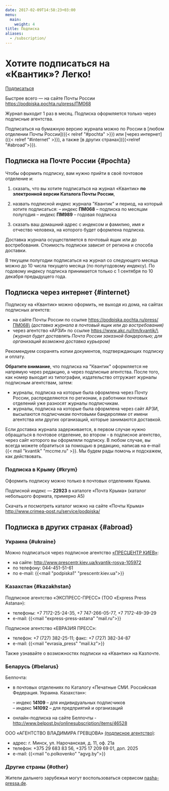 ```yaml
---
date: 2017-02-09T14:58:23+03:00
menu:
  main:
    weight: 4
title: Подписка
aliases:
  - /subscription/
---
```

# Хотите подписаться на «Квантик»? Легко!

<a href="https://podpiska.pochta.ru/press/ПМ068" class="button">Подписаться</a>

Быстрее всего — на сайте Почты России https://podpiska.pochta.ru/press/ПМ068

Журнал выходит 1 раз в месяц.
Подписка оформляется только через подписные агентства.

Подписаться на бумажную версию журнала можно по России
в \[любом отделении Почты России]({{< relref "#pochta" >}})
или \[через интернет]({{< relref "#internet" >}}), а также \[в других странах]({{<relref "#abroad">}}).

## Подписка на Почте России {#pochta}

Чтобы оформить подписку, вам нужно прийти в своё почтовое отделение и:

1. сказать, что вы хотите подписаться на журнал «Квантик» **по электронной версии Каталога Почты России**,


2. назвать подписной индекс журнала "Квантик" и период, на который хотите подписаться:
   – индекс **ПМ068** – подписка по месяцам полугодия
   – индекс **ПМ989** – годовая подписка


3. сказать ваш домашний адрес с индексом и фамилию, имя и отчество человека, на которого будет оформлена подписка.

Доставка журнала осуществляется в почтовый ящик или до востребования. Стоимость подписки зависит от региона и способа доставки.

В текущем полугодии подписаться на журнал со следующего месяца можно до 10 числа текущего месяца (по полугодовому индексу).
По годовому индексу подписка принимается только с 1 сентября по 10  декабря предыдущего года. 

## Подписка через интернет {#internet}

Подписку на «Квантик» можно оформить, не выходя из дома, на сайтах подписных агентств:

* на сайте Почты России по ссылке https://podpiska.pochta.ru/press/ПМ068\
  *(доставка журнала в почтовый ящик или до востребования)*
* через агентство «АРЗИ» по ссылке https://www.akc.ru/itm/kvantik/\
  *(журнал будет доставлять Почта России заказной бандеролью; для организаций возможна доставка курьером)*

Рекомендуем сохранять копии документов, подтверждающих подписку и оплату.

**Обратите внимание**, что подписка на "Квантик" оформляется не напрямую через редакцию, а через подписные агентства.  После того, как номер выходит из типографии, издательство отгружает журналы подписным агентствам, затем:

* журналы, подписка на которые была оформлена через Почту России, распределяются по регионам, а работники почтовых отделений уже разносят журналы подписчикам. 
* журналы, подписка на которые была оформлена через сайт АРЗИ, высылаются подписчикам почтовыми бандеролями от имени агентства или других организаций, которые занимаются доставкой.

Если доставка журнала задерживается, в первом случае нужно обращаться в почтовое отделение, во втором - в подписное агентство, через сайт которого вы оформляли подписку.
В любом случае, вы всегда можете обратиться за помощью в редакцию, написав на e-mail  {{< mail "kvantik" "mccme.ru" >}}. Мы будем рады помочь и подскажем, как действовать.

### Подписка в Крыму {#krym}

Оформить подписку можно только в почтовых отделениях Крыма.

Подписной индекс — **22923** в каталоге «Почта Крыма» (каталог небольшого формата, примерно А5)

Скачать и посмотреть каталог можно на сайте «Почты Крыма»  http://www.crimea-post.ru/service/podpiska/

## Подписка в других странах {#abroad}

### Украина {#ukraine}

Можно подписаться через подписное агентство [«ПРЕСЦЕНТР КИЕВ»](http://www.prescentr.kiev.ua):

* на сайте: http://www.prescentr.kiev.ua/kvantik-rosya-105972
* по телефону: 044-451-51-61
* по e-mail: {{<mail "podpiska1" "prescentr.kiev.ua">}}

### Казахстан {#kazakhstan}

Подписное агентство «ЭКСПРЕСС-ПРЕСС» (ТОО «Express Press Astana»):

* телефоны: +7 7172-25-24-35, +7 747-266-05-77, +7 7172-49-39-29  
* e-mail: {{<mail "express-press-astana" "mail.ru">}}

Подписное агентство «ЕВРАЗИЯ ПРЕСС»:

* телефон: +7 (727) 382-25-11; факс: +7 (727) 382-34-87  
* е-mail: {{<mail "evrasia_press" "mail.kz">}}

Также узнавайте о возможностях подписки на «Квантик»
на Казпочте.

### Беларусь {#belarus}

Белпочта:

* в почтовых отделениях по Каталогу «Печатные СМИ. Российская Федерация. Украина. Казахстан»:

    – индекс **14109** – для индивидуальных подписчиков\
    – индекс **141092** – для предприятий и организаций  
* онлайн-подписка на сайте Белпочты - http://www.belpost.by/onlinesubscription/items/46528

ООО «АГЕНТСТВО ВЛАДИМИРА ГРЕВЦОВА» [(подписное агентство)](http://www.smi.by):

* адрес: г. Минск, ул. Нарочанская, д. 11, оф. 21а
* телефон: +375 29 683 83 56, +375 17 209 69 01, доп. 2025
* e-mail: {{<mail "o.polkovenko" "agvg.by">}} 

### Другие страны {#other}

Жители дальнего зарубежья могут воспользоваться сервисом [nasha-pressa.de](https://nasha-pressa.de/products/84252-kvantik).